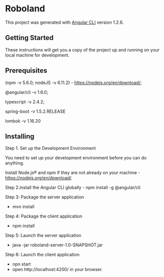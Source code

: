 # Roboland

This project was generated with [Angular CLI](https://github.com/angular/angular-cli) version 1.2.6.

## Getting Started

These instructions will get you a copy of the project up and running on your local machine for development.

## Prerequisites

(npm -v 5.6.0; nodeJS -v 6.11.2)  - https://nodejs.org/en/download/;

@angular/cli -v 1.6.0;

typescript -v 2.4.2;

spring-boot -v 1.5.2.RELEASE

lombok -v 1.16.20

## Installing

Step 1. Set up the Development Environment

You need to set up your development environment before you can do anything.

Install Node.js® and npm if they are not already on your machine - https://nodejs.org/en/download/.

Step 2.install the Angular CLI globally - npm install -g @angular/cli

Step 3: Package the server application
- mvn install

Step 4: Package the client application

- npm install

Step 5: Launch the server application

- java -jar roboland-server-1.0-SNAPSHOT.jar

Step 6: Launch the client application

- npn start
- open http://localhost:4200/ in your browser.
